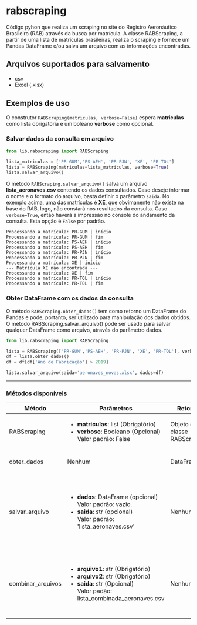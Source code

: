 # rabscraping

Código pyhon que realiza um scraping no site do Registro Aeronáutico Brasileiro (RAB) através da busca por matrícula. 
A classe RABScraping, a partir de uma lista de matrículas brasileiras, realiza o scraping e fornece um Pandas DataFrame e/ou salva um arquivo com as informações encontradas.

## Arquivos suportados para salvamento
- csv
- Excel (.xlsx)

## Exemplos de uso

O construtor `RABScraping(matriculas, verbose=False)` espera **matriculas** como lista obrigatória e um boleano **verbose** como opcional. 

### Salvar dados da consulta em arquivo

``` py
from lib.rabscraping import RABScraping

lista_matriculas = ['PR-GUM','PS-AEH', 'PR-PJN', 'XE', 'PR-TOL']
lista = RABScraping(matriculas=lista_matriculas, verbose=True)
lista.salvar_arquivo()
```
O método `RABScraping.salvar_arquivo()` salva um arquivo **lista_aeronaves.csv** contendo os dados consultados. 
Caso deseje informar o nome e o formato do arquivo, basta definir o parâmetro `saida`. 
No exemplo acima, uma das matrículas é **XE**, que obvimanente não existe na base do RAB, logo, não constará nos resultados da consulta. 
Caso `verbose=True`, então haverá a impressão no console do andamento da consulta. Esta opção é `False` por padrão.

```
Processando a matrícula: PR-GUM | início
Processando a matrícula: PR-GUM | fim
Processando a matrícula: PS-AEH | início
Processando a matrícula: PS-AEH | fim
Processando a matrícula: PR-PJN | início
Processando a matrícula: PR-PJN | fim
Processando a matrícula: XE | início
--- Matrícula XE não encontrada ---
Processando a matrícula: XE | fim
Processando a matrícula: PR-TOL | início
Processando a matrícula: PR-TOL | fim
```

### Obter DataFrame com os dados da consulta

O método `RABScraping.obter_dados()` tem como retorno um DataFrame do Pandas e pode, portanto, ser utilizado para manipulação dos dados obtidos. 
O método RABScraping.salvar_arquivo() pode ser usado para salvar qualquer DataFrame como arquivo, através do parâmetro dados.

``` py
from lib.rabscraping import RABScraping

lista = RABScraping(['PR-GUM','PS-AEH', 'PR-PJN', 'XE', 'PR-TOL'], verbose=True)
df = lista.obter_dados()
df = df[df['Ano de Fabricação'] > 2019]

lista.salvar_arquivo(saida='aeronaves_novas.xlsx', dados=df)

```


-----------------------------------------------------------------------------------------------------------------------
### Métodos disponíveis

| Método         | Parâmetros                    | Retorno   | Funcionalidade                                         |
|----------------|-------------------------------|-----------|--------------------------------------------------------|
| RABScraping    | <ul><li>**matriculas**: list (Obrigatório)</li><li>**verbose**: Booleano (Opcional)</li>Valor padrão: False</ul>                             | Objeto da classe RABScraping | Construtor da classe.                  |
| obter_dados    | Nenhum                        | DataFrame | Fornece os dados obtidos na consulta.                  |
| salvar_arquivo | <ul><li>**dados**: DataFrame (opcional)</li> Valor padrão: vazio. <li>**saida**: str (opcional)</li> Valor padrão: 'lista_aeronaves.csv' | Nenhum        | Salva os dados da consulta em um arquivo csv ou xlsx. Se o parâmetro dados for informado, salva esse DataFrame em arquivo. |
|combinar_arquivos | <ul><li>**arquivo1**: str (Obrigatório)</li> <li>**arquivo2**: str (Obrigatório)</li> <li>**saida**: str (Opcional) </li>Valor padão: lista_combinada_aeronaves.csv</ul> | Nenhum  | Combina os arquivos __arquivo1__ e __arquivo2__ e salva no caminho informado no parâmetro **saida**. 
